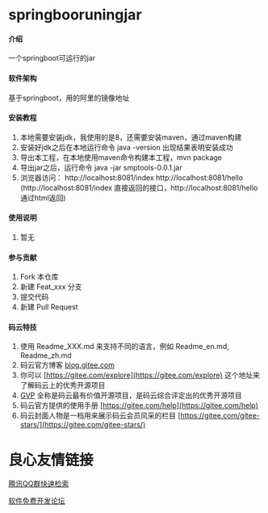 # springbooruningjar

#### 介绍
一个springboot可运行的jar

#### 软件架构
基于springboot，用的阿里的镜像地址


#### 安装教程

1.  本地需要安装jdk，我使用的是8，还需要安装maven，通过maven构建
2.  安装好jdk之后在本地运行命令 java -version 出现结果表明安装成功
3.  导出本工程，在本地使用maven命令构建本工程，mvn package
4.  导出jar之后，运行命令 java -jar smptools-0.0.1.jar
5.  浏览器访问： http://localhost:8081/index  http://localhost:8081/hello  
(http://localhost:8081/index  直接返回的接口，http://localhost:8081/hello通过html返回)

#### 使用说明

1.  暂无

#### 参与贡献

1.  Fork 本仓库
2.  新建 Feat_xxx 分支
3.  提交代码
4.  新建 Pull Request


#### 码云特技

1.  使用 Readme\_XXX.md 来支持不同的语言，例如 Readme\_en.md, Readme\_zh.md
2.  码云官方博客 [blog.gitee.com](https://blog.gitee.com)
3.  你可以 [https://gitee.com/explore](https://gitee.com/explore) 这个地址来了解码云上的优秀开源项目
4.  [GVP](https://gitee.com/gvp) 全称是码云最有价值开源项目，是码云综合评定出的优秀开源项目
5.  码云官方提供的使用手册 [https://gitee.com/help](https://gitee.com/help)
6.  码云封面人物是一档用来展示码云会员风采的栏目 [https://gitee.com/gitee-stars/](https://gitee.com/gitee-stars/)


 # 良心友情链接

[腾讯QQ群快速检索](http://u.720life.cn/s/8cf73f7c)

[软件免费开发论坛](http://u.720life.cn/s/bbb01dc0)